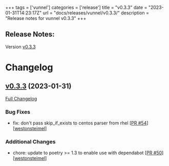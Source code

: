+++
tags = ['vunnel']
categories = ['release']
title = "v0.3.3"
date = "2023-01-31T14:23:17Z"
url = "docs/releases/vunnel/v0.3.3/"
description = "Release notes for vunnel v0.3.3"
+++

## Release Notes:
Version [v0.3.3](https://github.com/anchore/vunnel/releases/tag/v0.3.3)

# Changelog

## [v0.3.3](https://github.com/anchore/vunnel/tree/v0.3.3) (2023-01-31)

[Full Changelog](https://github.com/anchore/vunnel/compare/v0.3.2...v0.3.3)

### Bug Fixes

- fix: don't pass skip_if_exists to centos parser from rhel [[PR #54](https://github.com/anchore/vunnel/pull/54)] [[westonsteimel](https://github.com/westonsteimel)]

### Additional Changes

- chore: update to poetry >= 1.3 to enable use with dependabot [[PR #50](https://github.com/anchore/vunnel/pull/50)] [[westonsteimel](https://github.com/westonsteimel)]
